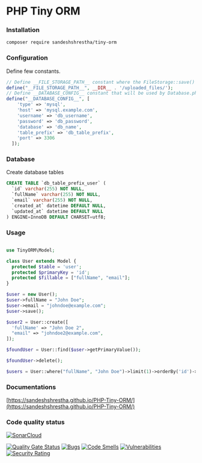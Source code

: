 # PHP Tiny ORM

### Installation

```bash
composer require sandeshshrestha/tiny-orm
```

### Configuration
Define few constants.
```php
// Define __FILE_STORAGE_PATH__ constant where the FileStorage::save() method saves the file.
define("__FILE_STORAGE_PATH__", __DIR__ . '/uploaded_files/');
// Define __DATABASE_CONFIG__ constant that will be used by Database.php to connect to database
define("__DATABASE_CONFIG__", [
    'type' => 'mysql',
    'host' => 'mysql.example.com',
    'username' => 'db_username',
    'password' => 'db_password',
    'database' => 'db_name',
    'table_prefix' => 'db_table_prefix',
    'port' => 3306
  ]);
```

### Database
Create database tables
```sql
CREATE TABLE `db_table_prefix_user` (
  `id` varchar(255) NOT NULL,
  `fullName` varchar(255) NOT NULL,
  `email` varchar(255) NOT NULL,
  `created_at` datetime DEFAULT NULL,
  `updated_at` datetime DEFAULT NULL
) ENGINE=InnoDB DEFAULT CHARSET=utf8;
```

### Usage
```php

use TinyORM\Model;

class User extends Model {
  protected $table = 'user';
  protected $primaryKey = 'id';
  protected $fillable = ["fullName", "email"];
}

$user = new User();
$user->fullName = "John Doe";
$user->email = "johndoe@example.com";
$user->save();

$user2 = User::create([
  'fullName' => "John Doe 2",
  "email" => "johndoe2@example.com",
]);

$foundUser = User::find($user->getPrimaryValue());

$foundUser->delete();

$users = User::where("fullName", "John Doe")->limit(1)->orderBy('id')->exec();

```

### Documentations
[https://sandeshshrestha.github.io/PHP-Tiny-ORM/](https://sandeshshrestha.github.io/PHP-Tiny-ORM/)


### Code quality status

[![SonarCloud](https://sonarcloud.io/images/project_badges/sonarcloud-white.svg)](https://sonarcloud.io/summary/new_code?id=sandeshshrestha_PHP-Tiny-ORM)


[![Quality Gate Status](https://sonarcloud.io/api/project_badges/measure?project=sandeshshrestha_PHP-Tiny-ORM&metric=alert_status)](https://sonarcloud.io/summary/new_code?id=sandeshshrestha_PHP-Tiny-ORM)
[![Bugs](https://sonarcloud.io/api/project_badges/measure?project=sandeshshrestha_PHP-Tiny-ORM&metric=bugs)](https://sonarcloud.io/summary/new_code?id=sandeshshrestha_PHP-Tiny-ORM)
[![Code Smells](https://sonarcloud.io/api/project_badges/measure?project=sandeshshrestha_PHP-Tiny-ORM&metric=code_smells)](https://sonarcloud.io/summary/new_code?id=sandeshshrestha_PHP-Tiny-ORM)
[![Vulnerabilities](https://sonarcloud.io/api/project_badges/measure?project=sandeshshrestha_PHP-Tiny-ORM&metric=vulnerabilities)](https://sonarcloud.io/summary/new_code?id=sandeshshrestha_PHP-Tiny-ORM)
[![Security Rating](https://sonarcloud.io/api/project_badges/measure?project=sandeshshrestha_PHP-Tiny-ORM&metric=security_rating)](https://sonarcloud.io/summary/new_code?id=sandeshshrestha_PHP-Tiny-ORM)

